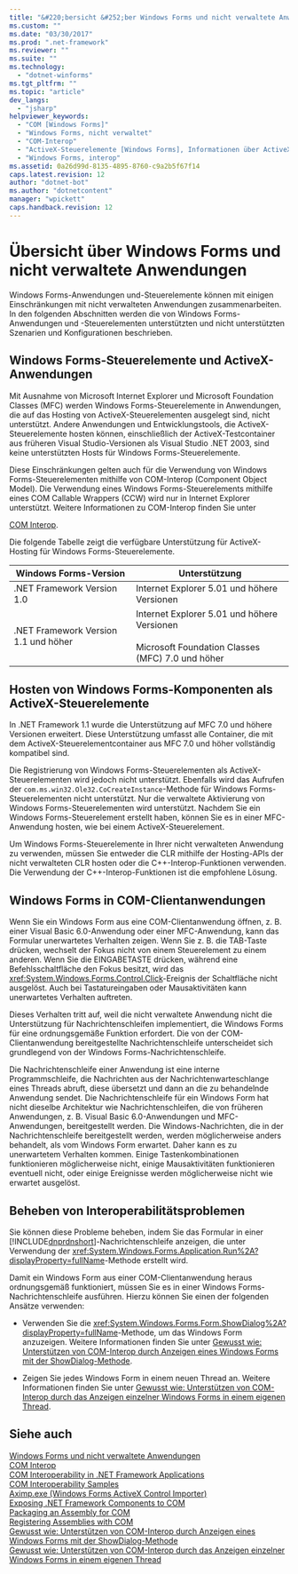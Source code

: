 ```yaml
---
title: "&#220;bersicht &#252;ber Windows Forms und nicht verwaltete Anwendungen | Microsoft Docs"
ms.custom: ""
ms.date: "03/30/2017"
ms.prod: ".net-framework"
ms.reviewer: ""
ms.suite: ""
ms.technology: 
  - "dotnet-winforms"
ms.tgt_pltfrm: ""
ms.topic: "article"
dev_langs: 
  - "jsharp"
helpviewer_keywords: 
  - "COM [Windows Forms]"
  - "Windows Forms, nicht verwaltet"
  - "COM-Interop"
  - "ActiveX-Steuerelemente [Windows Forms], Informationen über ActiveX-Steuerelemente"
  - "Windows Forms, interop"
ms.assetid: 0a26d99d-8135-4895-8760-c9a2b5f67f14
caps.latest.revision: 12
author: "dotnet-bot"
ms.author: "dotnetcontent"
manager: "wpickett"
caps.handback.revision: 12
---
```

# &#220;bersicht &#252;ber Windows Forms und nicht verwaltete Anwendungen
Windows Forms\-Anwendungen und\-Steuerelemente können mit einigen Einschränkungen mit nicht verwalteten Anwendungen zusammenarbeiten. In den folgenden Abschnitten werden die von Windows Forms\-Anwendungen und \-Steuerelementen unterstützten und nicht unterstützten Szenarien und Konfigurationen beschrieben.  
  
## Windows Forms\-Steuerelemente und ActiveX\-Anwendungen  
 Mit Ausnahme von Microsoft Internet Explorer und Microsoft Foundation Classes \(MFC\) werden Windows Forms\-Steuerelemente in Anwendungen, die auf das Hosting von ActiveX\-Steuerelementen ausgelegt sind, nicht unterstützt. Andere Anwendungen und Entwicklungstools, die ActiveX\-Steuerelemente hosten können, einschließlich der ActiveX\-Testcontainer aus früheren Visual Studio\-Versionen als Visual Studio .NET 2003, sind keine unterstützten Hosts für Windows Forms\-Steuerelemente.  
  
 Diese Einschränkungen gelten auch für die Verwendung von Windows Forms\-Steuerelementen mithilfe von COM\-Interop \(Component Object Model\). Die Verwendung eines Windows Forms\-Steuerelements mithilfe eines COM Callable Wrappers \(CCW\) wird nur in Internet Explorer unterstützt. Weitere Informationen zu COM\-Interop finden Sie unter  
  
 [COM Interop](../Topic/COM%20Interop%20\(Visual%20Basic\).md).  
  
 Die folgende Tabelle zeigt die verfügbare Unterstützung für ActiveX\-Hosting für Windows Forms\-Steuerelemente.  
  
|Windows Forms\-Version|Unterstützung|  
|----------------------------|-------------------|  
|.NET Framework Version 1.0|Internet Explorer 5.01 und höhere Versionen|  
|.NET Framework Version 1.1 und höher|Internet Explorer 5.01 und höhere Versionen<br /><br /> Microsoft Foundation Classes \(MFC\) 7.0 und höher|  
  
## Hosten von Windows Forms\-Komponenten als ActiveX\-Steuerelemente  
 In .NET Framework 1.1 wurde die Unterstützung auf MFC 7.0 und höhere Versionen erweitert. Diese Unterstützung umfasst alle Container, die mit dem ActiveX\-Steuerelementcontainer aus MFC 7.0 und höher vollständig kompatibel sind.  
  
 Die Registrierung von Windows Forms\-Steuerelementen als ActiveX\-Steuerelementen wird jedoch nicht unterstützt. Ebenfalls wird das Aufrufen der `com.ms.win32.Ole32.CoCreateInstance`\-Methode für Windows Forms\-Steuerelementen nicht unterstützt. Nur die verwaltete Aktivierung von Windows Forms\-Steuerelementen wird unterstützt. Nachdem Sie ein Windows Forms\-Steuerelement erstellt haben, können Sie es in einer MFC\-Anwendung hosten, wie bei einem ActiveX\-Steuerelement.  
  
 Um Windows Forms\-Steuerelemente in Ihrer nicht verwalteten Anwendung zu verwenden, müssen Sie entweder die CLR mithilfe der Hosting\-APIs der nicht verwalteten CLR hosten oder die C\+\+\-Interop\-Funktionen verwenden. Die Verwendung der C\+\+\-Interop\-Funktionen ist die empfohlene Lösung.  
  
## Windows Forms in COM\-Clientanwendungen  
 Wenn Sie ein Windows Form aus eine COM\-Clientanwendung öffnen, z. B. einer Visual Basic 6.0\-Anwendung oder einer MFC\-Anwendung, kann das Formular unerwartetes Verhalten zeigen. Wenn Sie z. B. die TAB\-Taste drücken, wechselt der Fokus nicht von einem Steuerelement zu einem anderen. Wenn Sie die EINGABETASTE drücken, während eine Befehlsschaltfläche den Fokus besitzt, wird das <xref:System.Windows.Forms.Control.Click>\-Ereignis der Schaltfläche nicht ausgelöst. Auch bei Tastatureingaben oder Mausaktivitäten kann unerwartetes Verhalten auftreten.  
  
 Dieses Verhalten tritt auf, weil die nicht verwaltete Anwendung nicht die Unterstützung für Nachrichtenschleifen implementiert, die Windows Forms für eine ordnungsgemäße Funktion erfordert. Die von der COM\-Clientanwendung bereitgestellte Nachrichtenschleife unterscheidet sich grundlegend von der Windows Forms\-Nachrichtenschleife.  
  
 Die Nachrichtenschleife einer Anwendung ist eine interne Programmschleife, die Nachrichten aus der Nachrichtenwarteschlange eines Threads abruft, diese übersetzt und dann an die zu behandelnde Anwendung sendet. Die Nachrichtenschleife für ein Windows Form hat nicht dieselbe Architektur wie Nachrichtenschleifen, die von früheren Anwendungen, z. B. Visual Basic 6.0\-Anwendungen und MFC\-Anwendungen, bereitgestellt werden. Die Windows\-Nachrichten, die in der Nachrichtenschleife bereitgestellt werden, werden möglicherweise anders behandelt, als vom Windows Form erwartet. Daher kann es zu unerwartetem Verhalten kommen. Einige Tastenkombinationen funktionieren möglicherweise nicht, einige Mausaktivitäten funktionieren eventuell nicht, oder einige Ereignisse werden möglicherweise nicht wie erwartet ausgelöst.  
  
## Beheben von Interoperabilitätsproblemen  
 Sie können diese Probleme beheben, indem Sie das Formular in einer [!INCLUDE[dnprdnshort](../../../../includes/dnprdnshort-md.md)]\-Nachrichtenschleife anzeigen, die unter Verwendung der <xref:System.Windows.Forms.Application.Run%2A?displayProperty=fullName>\-Methode erstellt wird.  
  
 Damit ein Windows Form aus einer COM\-Clientanwendung heraus ordnungsgemäß funktioniert, müssen Sie es in einer Windows Forms\-Nachrichtenschleife ausführen. Hierzu können Sie einen der folgenden Ansätze verwenden:  
  
-   Verwenden Sie die <xref:System.Windows.Forms.Form.ShowDialog%2A?displayProperty=fullName>\-Methode, um das Windows Form anzuzeigen. Weitere Informationen finden Sie unter [Gewusst wie: Unterstützen von COM\-Interop durch Anzeigen eines Windows Forms mit der ShowDialog\-Methode](../../../../docs/framework/winforms/advanced/com-interop-by-displaying-a-windows-form-shadow.md).  
  
-   Zeigen Sie jedes Windows Form in einem neuen Thread an. Weitere Informationen finden Sie unter [Gewusst wie: Unterstützen von COM\-Interop durch das Anzeigen einzelner Windows Forms in einem eigenen Thread](../../../../docs/framework/winforms/advanced/how-to-support-com-interop-by-displaying-each-windows-form-on-its-own-thread.md).  
  
## Siehe auch  
 [Windows Forms und nicht verwaltete Anwendungen](../../../../docs/framework/winforms/advanced/windows-forms-and-unmanaged-applications.md)   
 [COM Interop](../Topic/COM%20Interop%20\(Visual%20Basic\).md)   
 [COM Interoperability in .NET Framework Applications](../Topic/COM%20Interoperability%20in%20.NET%20Framework%20Applications%20\(Visual%20Basic\).md)   
 [COM Interoperability Samples](http://msdn.microsoft.com/de-de/09c38567-6380-4d70-848a-e896a4ca05f4)   
 [Aximp.exe \(Windows Forms ActiveX Control Importer\)](../../../../docs/framework/tools/aximp-exe-windows-forms-activex-control-importer.md)   
 [Exposing .NET Framework Components to COM](../../../../docs/framework/interop/exposing-dotnet-components-to-com.md)   
 [Packaging an Assembly for COM](../../../../docs/framework/interop/packaging-an-assembly-for-com.md)   
 [Registering Assemblies with COM](../../../../docs/framework/interop/registering-assemblies-with-com.md)   
 [Gewusst wie: Unterstützen von COM\-Interop durch Anzeigen eines Windows Forms mit der ShowDialog\-Methode](../../../../docs/framework/winforms/advanced/com-interop-by-displaying-a-windows-form-shadow.md)   
 [Gewusst wie: Unterstützen von COM\-Interop durch das Anzeigen einzelner Windows Forms in einem eigenen Thread](../../../../docs/framework/winforms/advanced/how-to-support-com-interop-by-displaying-each-windows-form-on-its-own-thread.md)